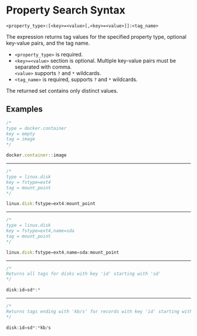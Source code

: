 # Property Search Syntax

```ls
<property_type>:[<key>=<value>[,<key>=<value>]]:<tag_name>
```

The expression returns tag values for the specified property type, optional key-value pairs, and the tag name.

* `<property_type>` is required.
* `<key>=<value>` section is optional. Multiple key-value pairs must be separated with comma. <br>`<value>` supports `?` and `*` wildcards.
* `<tag_name>` is required, supports `?` and `*` wildcards.

The returned set contains only distinct values.

## Examples

```javascript
/*
type = docker.container
key = empty
tag = image
*/

docker.container::image
```

---

```javascript
/*
type = linux.disk
key = fstype=ext4
tag = mount_point
*/

linux.disk:fstype=ext4:mount_point
```

---

```javascript
/*
type = linux.disk
key = fstype=ext4,name=sda
tag = mount_point
*/

linux.disk:fstype=ext4,name=sda:mount_point
```

---

```javascript
/* 
Returns all tags for disks with key 'id' starting with 'sd' 
*/

disk:id=sd*:*
```

---

```javascript
/*
Returns tags ending with 'kb/s' for records with key 'id' starting with 'sd'
*/

disk:id=sd*:*kb/s
```
